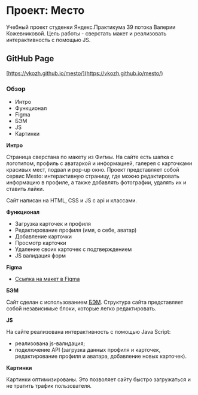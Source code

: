 # Проект: Место

Учебный проект студенки Яндекс.Практикума 39 потока Валерии Кожевниковой. Цель работы - сверстать макет и реализовать интерактивность с помощью JS.

## GitHub Page

[https://vkozh.github.io/mesto/](https://vkozh.github.io/mesto/)

### Обзор

- Интро
- Функционал
- Figma
- БЭМ
- JS
- Картинки

**Интро**

Страница сверстана по макету из Фигмы. На сайте есть шапка с логотипом, профиль с аватаркой и информацией, галерея с карточками красивых мест, подвал и pop-up окно. Проект представляет собой сервис Mesto: интерактивную страницу, где можно редактировать информацию в профиле, а также добавлять фотографии, удалять их и ставить лайки.

Сайт написан на HTML, CSS и JS с api и классами.

**Функционал**

- Загрузка карточек и профиля
- Редактирование профиля (имя, о себе, аватар)
- Добавление карточки
- Просмотр карточки
- Удаление своих карточек с подтверждением
- JS валидация форм

**Figma**

- [Ссылка на макет в Figma](https://www.figma.com/file/2cn9N9jSkmxD84oJik7xL7/JavaScript.-Sprint-4?node-id=0%3A1)

**БЭМ**

Сайт сделан с использованием [БЭМ](https://ru.bem.info/). Структура сайта представляет собой независимые блоки, которые легко редактировать.

**JS**

На сайте реализована интерактивность с помощью Java Script:

- реализована js-валидация;
- подключение API (загрузка данных профиля и карточек, редактирование профиля и аватара, добавление новых карточек).

**Картинки**

Картинки оптимизированы. Это позволяет сайту быстро загружаться и не тратить трафик пользователя.
